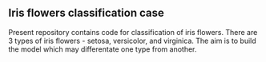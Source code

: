 ## Iris flowers classification case

Present repository contains code for classification of iris flowers. 
There are 3 types of iris flowers - setosa, versicolor, and virginica. The aim is to build the model which may differentate one type from another.